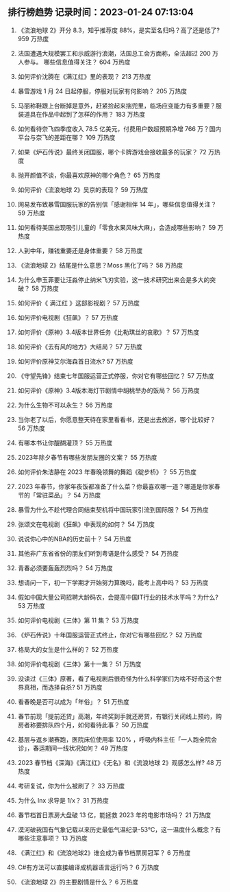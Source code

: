 
## 排行榜趋势 记录时间：2023-01-24 07:13:04
  
  1. 《流浪地球 2》开分 8.3，知乎推荐度 88%，是实至名归吗？高了还是低了? 959 万热度
    
  2. 法国遭遇大规模罢工和示威游行浪潮，法国总工会方面称，全法超过 200 万人参与。 哪些信息值得关注？ 604 万热度
    
  3. 如何评价沈腾在《满江红》里的表现？ 213 万热度
    
  4. 暴雪游戏 1 月 24 日起停服，停服对玩家有何影响？ 205 万热度
    
  5. 马丽称鞋跟上台断掉是意外，赶紧捡起来揣兜里，临场应变能力有多重要？服装道具在作品中起到了怎样的作用？ 183 万热度
    
  6. 如何看待奈飞四季度收入 78.5 亿美元，付费用户数超预期净增 766 万？国内平台与奈飞的差距在哪？ 109 万热度
    
  7. 如果《炉石传说》最终关闭国服，哪个卡牌游戏会接收最多的玩家？ 72 万热度
    
  8. 抛开颜值不谈，你最喜欢原神的哪个角色？ 65 万热度
    
  9. 如何评价《流浪地球 2》吴京的表现？ 59 万热度
    
  10. 网易发布致暴雪国服玩家的告别信「感谢相伴 14 年」，哪些信息值得关注？ 59 万热度
    
  11. 如何看待美国出现吸引儿童的「零食水果风味大麻」，会造成哪些影响？ 59 万热度
    
  12. 人到中年，赚钱重要还是身体重要？ 58 万热度
    
  13. 《流浪地球 2》结尾是什么意思？Moss 黑化了吗？ 58 万热度
    
  14. 为什么申玉菲要让汪淼停止纳米飞刃实验，这一技术研究出来会是多大的突破？ 58 万热度
    
  15. 如何评价《 满江红 》这部影视剧？ 57 万热度
    
  16. 如何评价电视剧《狂飙》？ 57 万热度
    
  17. 如何评价《原神》3.4版本世界任务《比勒琪丝的哀歌》？ 57 万热度
    
  18. 如何评价《去有风的地方》大结局？ 57 万热度
    
  19. 如何评价原神艾尔海森首日流水? 57 万热度
    
  20. 《守望先锋》结束七年国服运营正式停服，你对它有哪些回忆？ 57 万热度
    
  21. 如何评价《原神》3.4版本海灯节剧情中胡桃举办的饭局？ 56 万热度
    
  22. 为什么生物不可以永生？ 56 万热度
    
  23. 当你老了以后，你愿意整天待在家里看看书，还是出去旅游，哪个比较好？ 56 万热度
    
  24. 有哪本书让你醍醐灌顶？ 55 万热度
    
  25. 2023年除夕春节有哪些发朋友圈的文案？ 55 万热度
    
  26. 如何评价朱洁静在 2023 年春晚领舞的舞蹈《碇步桥》？ 55 万热度
    
  27. 2023 年春节，你家年夜饭都准备了什么菜？你最喜欢哪一道？哪道是你家春节的「常驻菜品」？ 54 万热度
    
  28. 暴雪为什么不趁代理合同结束契机将中国玩家引流到国际服？ 54 万热度
    
  29. 张颂文在电视剧《狂飙》中表现的如何？ 54 万热度
    
  30. 说说你心中的NBA的历史前十？ 54 万热度
    
  31. 其他非广东省省份的朋友们听到粤语是什么感受？ 54 万热度
    
  32. 青春必须要轰轰烈烈吗？ 54 万热度
    
  33. 想请问一下，初一下学期才开始努力算晚吗，能考上高中吗？ 53 万热度
    
  34. 假如中国大量公司招聘大龄码农，会提高中国IT行业的技术水平吗？为什么? 53 万热度
    
  35. 如何评价电视剧《三体》第 11 集？ 53 万热度
    
  36. 《炉石传说》十年国服运营正式终止，你对它有哪些回忆？ 52 万热度
    
  37. 格局大的女生是什么样的？ 52 万热度
    
  38. 如何评价电视剧《三体》第十一集？ 51 万热度
    
  39. 没读过《三体》原著，看了电视剧后很奇怪为什么科学家们为啥不好奇这个世界真相，而选择自杀? 51 万热度
    
  40. 看春晚是否可以成为「年俗」？ 51 万热度
    
  41. 春节前现「提前还贷」高潮，年终奖到手就还房贷，有银行关闭线上预约，购房者称要排队四个月，如何看待此事？ 50 万热度
    
  42. 基层与返乡潮赛跑，医院床位使用率 120% ，呼吸内科主任「一人跑全院会诊」，春运期间一线状况如何？ 49 万热度
    
  43. 2023 春节档《深海》《满江红》《无名》和《流浪地球 2》观感怎么样? 48 万热度
    
  44. 考研复试，你为什么被刷了？ 33 万热度
    
  45. 为什么 lnx 求导是 1/x？ 31 万热度
    
  46. 春节档首日票房大盘破 13 亿，能拯救 2023 年的电影市场吗？ 21 万热度
    
  47. 漠河破我国有气象记载以来历史最低气温纪录-53℃，这一温度什么概念？有哪些注意事项？ 13 万热度
    
  48. 《满江红》和《流浪地球2》谁会成为春节档票房冠军？ 6 万热度
    
  49. C#有方法可以直接编译成机器语言运行吗？ 6 万热度
    
  50. 《流浪地球 2》的主要剧情是什么？ 6 万热度
    